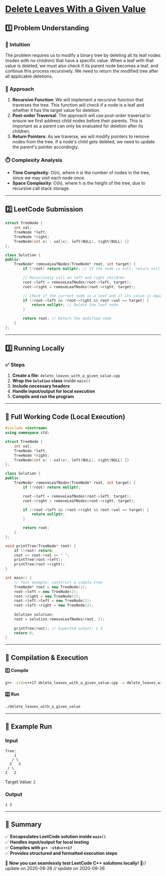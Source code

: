 # **[Delete Leaves With a Given Value](https://leetcode.com/problems/delete-leaves-with-a-given-value/description/)**  

## **1️⃣ Problem Understanding**  
### **📌 Intuition**  
The problem requires us to modify a binary tree by deleting all its leaf nodes (nodes with no children) that have a specific value. When a leaf with that value is deleted, we must also check if its parent node becomes a leaf, and continue this process recursively. We need to return the modified tree after all applicable deletions.

### **🚀 Approach**  
1. **Recursive Function**: We will implement a recursive function that traverses the tree. This function will check if a node is a leaf and whether it has the target value for deletion.
2. **Post-order Traversal**: The approach will use post-order traversal to ensure we first address child nodes before their parents. This is important as a parent can only be evaluated for deletion after its children.
3. **Return Pointers**: As we traverse, we will modify pointers to remove nodes from the tree. If a node's child gets deleted, we need to update the parent's pointer accordingly.

### **⏱️ Complexity Analysis**  
- **Time Complexity**: O(n), where n is the number of nodes in the tree, since we may visit each node once.
- **Space Complexity**: O(h), where h is the height of the tree, due to recursive call stack storage.

---  

## **2️⃣ LeetCode Submission**  
```cpp
struct TreeNode {
    int val;
    TreeNode *left;
    TreeNode *right;
    TreeNode(int x) : val(x), left(NULL), right(NULL) {}
};

class Solution {
public:
    TreeNode* removeLeafNodes(TreeNode* root, int target) {
        if (!root) return nullptr; // If the node is null, return null

        // Recursively call on left and right children
        root->left = removeLeafNodes(root->left, target);
        root->right = removeLeafNodes(root->right, target);

        // Check if the current node is a leaf and if its value is equal to target
        if (!root->left && !root->right && root->val == target) {
            return nullptr; // Delete the leaf node
        }

        return root; // Return the modified node
    }
};
```  

---  

## **3️⃣ Running Locally**  
### **✅ Steps**  
1. **Create a file**: `delete_leaves_with_a_given_value.cpp`  
2. **Wrap the `Solution` class** inside `main()`  
3. **Include necessary headers**  
4. **Handle input/output for local execution**  
5. **Compile and run the program**  

---  

## **📝 Full Working Code (Local Execution)**  
```cpp
#include <iostream>
using namespace std;

struct TreeNode {
    int val;
    TreeNode *left;
    TreeNode *right;
    TreeNode(int x) : val(x), left(NULL), right(NULL) {}
};

class Solution {
public:
    TreeNode* removeLeafNodes(TreeNode* root, int target) {
        if (!root) return nullptr;

        root->left = removeLeafNodes(root->left, target);
        root->right = removeLeafNodes(root->right, target);

        if (!root->left && !root->right && root->val == target) {
            return nullptr;
        }

        return root;
    }
};

void printTree(TreeNode* root) {
    if (!root) return;
    cout << root->val << " ";
    printTree(root->left);
    printTree(root->right);
}

int main() {
    // Test example: construct a simple tree
    TreeNode* root = new TreeNode(1);
    root->left = new TreeNode(2);
    root->right = new TreeNode(3);
    root->left->left = new TreeNode(2);
    root->left->right = new TreeNode(2);
    
    Solution solution;
    root = solution.removeLeafNodes(root, 2);
    
    printTree(root); // Expected output: 1 3
    return 0;
}
```  

---  

## **🔧 Compilation & Execution**  
#### **1️⃣ Compile**  
```bash
g++ -std=c++17 delete_leaves_with_a_given_value.cpp -o delete_leaves_with_a_given_value
```  

#### **2️⃣ Run**  
```bash
./delete_leaves_with_a_given_value
```  

---  

## **🎯 Example Run**  
### **Input**  
```
Tree:
    1
   / \
  2   3
 / \
2   2
```
Target Value: `2`
### **Output**  
```
1 3 
```  

---  

## **📌 Summary**  
✅ **Encapsulates LeetCode solution inside `main()`**  
✅ **Handles input/output for local testing**  
✅ **Compiles with `g++ -std=c++17`**  
✅ **Provides structured and formatted execution steps**  

🚀 **Now you can seamlessly test LeetCode C++ solutions locally!** 🚀// update on 2020-08-28
// update on 2020-08-26
